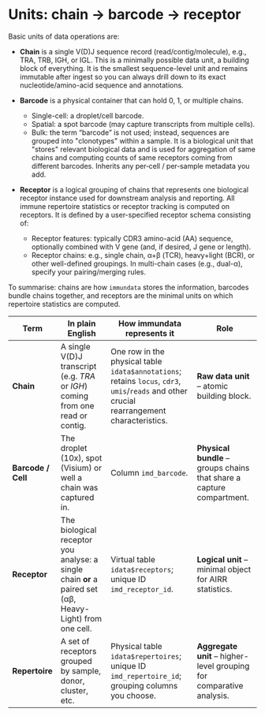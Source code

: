 # Units: chain -> barcode -> receptor

Basic units of data operations are:

- **Chain** is a single V(D)J sequence record (read/contig/molecule), e.g., TRA, TRB, IGH, or IGL. This is a minimally possible data unit, a building block of everything. It is the smallest sequence-level unit and remains immutable after ingest so you can always drill down to its exact nucleotide/amino-acid sequence and annotations.

- **Barcode** is a physical container that can hold 0, 1, or multiple chains.
    - Single-cell: a droplet/cell barcode.
    - Spatial: a spot barcode (may capture transcripts from multiple cells).
    - Bulk: the term “barcode” is not used; instead, sequences are grouped into "clonotypes" within a sample.
It is a biological unit that "stores" relevant biological data and is used for aggregation of same chains and computing counts of same receptors coming from different barcodes. Inherits any per‑cell / per‑sample metadata you add.

- **Receptor** is a logical grouping of chains that represents one biological receptor instance used for downstream analysis and reporting. All immune repertoire statistics or receptor tracking is computed on receptors. It is defined by a user-specified receptor schema consisting of:
    - Receptor features: typically CDR3 amino-acid (AA) sequence, optionally combined with V gene (and, if desired, J gene or length).
    - Receptor chains: e.g., single chain, α+β (TCR), heavy+light (BCR), or other well-defined groupings. In multi-chain cases (e.g., dual-α), specify your pairing/merging rules.

To summarise: chains are how `immundata` stores the information, barcodes bundle chains together, and receptors are the minimal units on which repertoire statistics are computed.

| Term               | In plain English                                                                                         | How **immundata** represents it                                                                                                             | **Role**                                                              |
| ------------------ | -------------------------------------------------------------------------------------------------------- | ------------------------------------------------------------------------------------------------------------------------------------------- | --------------------------------------------------------------------- |
| **Chain**          | A single V(D)J transcript (e.g. *TRA* or *IGH*) coming from one read or contig.                          | One row in the physical table `idata$annotations`; retains `locus`, `cdr3`, `umis`/`reads` and other crucial rearrangement characteristics. | **Raw data unit** – atomic building block.                            |
| **Barcode / Cell** | The droplet (10x), spot (Visium) or well a chain was captured in.                                        | Column `imd_barcode`.                                                                                                                       | **Physical bundle** – groups chains that share a capture compartment. |
| **Receptor**       | The biological receptor you analyse: a single chain **or** a paired set (αβ, Heavy-Light) from one cell. | Virtual table `idata$receptors`; unique ID `imd_receptor_id`.                                                                               | **Logical unit** – minimal object for AIRR statistics.                |
| **Repertoire**     | A set of receptors grouped by sample, donor, cluster, etc.                                               | Physical table `idata$repertoires`; unique ID `imd_repertoire_id`; grouping columns you choose.                                             | **Aggregate unit** – higher-level grouping for comparative analysis.  |